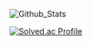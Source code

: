 
![Github_Stats](https://github-readme-stats.vercel.app/api/top-langs/?username=Owen-Choi&langs_count=3&theme=dark)
 

[![Solved.ac Profile](http://mazassumnida.wtf/api/v2/generate_badge?boj=demitymd)](https://solved.ac/demitymd/)

